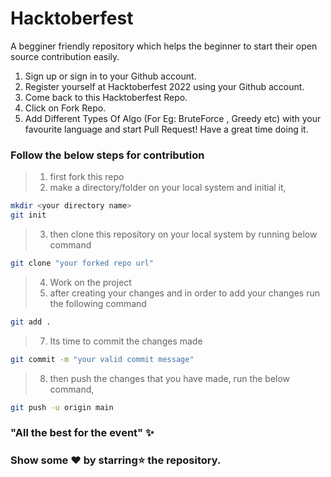 # Hacktoberfest
A begginer friendly repository which helps the beginner to start their open source contribution easily. 
1. Sign up or sign in to your Github account. 
2. Register yourself at Hacktoberfest 2022 using your Github account.
3. Come back to this Hacktoberfest Repo.
4. Click on Fork Repo.
5. Add Different Types Of Algo (For Eg: BruteForce , Greedy etc) with your favourite language and start Pull Request! Have a great time doing it. 

### Follow the below steps for contribution

> 1. first fork this repo 
> 2. make a directory/folder on your local system and initial it,
```sh
mkdir <your directory name>
git init
```
> 3. then clone this repository on your local system by running below command
```sh
git clone "your forked repo url"
```
> 4. Work on the project
> 6. after creating your changes and in order to add your changes run the following command 
```sh
git add .
```
> 7. Its time to commit the changes made
```sh
git commit -m "your valid commit message"
```

> 8. then push the changes that you have made, run the below command,
```sh
git push -u origin main
```
### "All the best for the event" ✨

### Show some ❤ by starring⭐ the repository.
